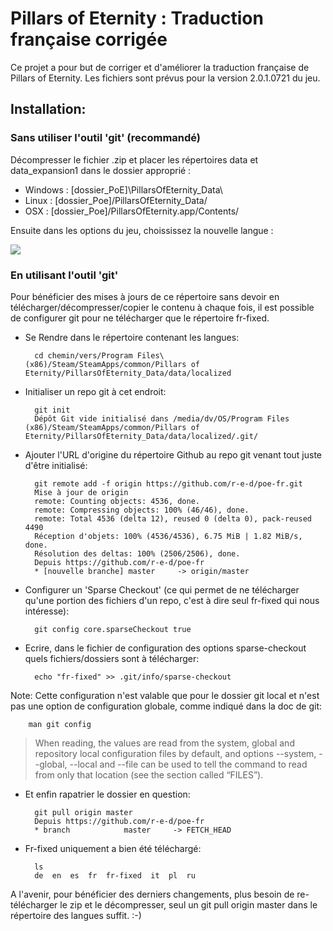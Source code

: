 # Pillars of Eternity : Traduction française corrigée

Ce projet a pour but de corriger et d'améliorer la traduction française de Pillars of Eternity. Les fichiers sont prévus pour la version 2.0.1.0721 du jeu.

## Installation:

### Sans utiliser l'outil 'git' (recommandé)
Décompresser le fichier .zip et placer les répertoires data et data_expansion1 dans le dossier approprié :

 * Windows : [dossier_PoE]\PillarsOfEternity_Data\
 * Linux : [dossier_Poe]/PillarsOfEternity_Data/
 * OSX : [dossier_Poe]/PillarsOfEternity.app/Contents/

Ensuite dans les options du jeu, choississez la nouvelle langue :

<a href='http://pix.toile-libre.org/?img=1428774262.jpg'><img src='http://pix.toile-libre.org/upload/img/1428774262.jpg' /></a>

### En utilisant l'outil 'git'

Pour bénéficier des mises à jours de ce répertoire sans devoir en télécharger/décompresser/copier le contenu à chaque fois, il est possible de configurer git pour ne télécharger que le répertoire fr-fixed.

* Se Rendre dans le répertoire contenant les langues:

        cd chemin/vers/Program Files\ (x86)/Steam/SteamApps/common/Pillars of Eternity/PillarsOfEternity_Data/data/localized

* Initialiser un repo git à cet endroit:

        git init
        Dépôt Git vide initialisé dans /media/dv/OS/Program Files (x86)/Steam/SteamApps/common/Pillars of Eternity/PillarsOfEternity_Data/data/localized/.git/

* Ajouter l'URL d'origine du répertoire Github au repo git venant tout juste d'être initialisé:

        git remote add -f origin https://github.com/r-e-d/poe-fr.git
        Mise à jour de origin
        remote: Counting objects: 4536, done.
        remote: Compressing objects: 100% (46/46), done.
        remote: Total 4536 (delta 12), reused 0 (delta 0), pack-reused 4490
        Réception d'objets: 100% (4536/4536), 6.75 MiB | 1.82 MiB/s, done.
        Résolution des deltas: 100% (2506/2506), done.
        Depuis https://github.com/r-e-d/poe-fr
        * [nouvelle branche] master     -> origin/master

* Configurer un 'Sparse Checkout' (ce qui permet de ne télécharger qu'une portion des fichiers d'un repo, c'est à dire seul fr-fixed qui nous intéresse):

        git config core.sparseCheckout true

* Ecrire, dans le fichier de configuration des options sparse-checkout quels fichiers/dossiers sont à télécharger:

        echo "fr-fixed" >> .git/info/sparse-checkout

Note: Cette configuration n'est valable que pour le dossier git local et n'est pas une option de configuration globale, comme indiqué dans la doc de git:

        man git config

> When reading, the values are read from the system, global and repository local configuration files by default, and options --system, --global, --local and --file <filename> can be used to tell the command to read from only that location (see the section called “FILES”).

* Et enfin rapatrier le dossier en question:

        git pull origin master
        Depuis https://github.com/r-e-d/poe-fr
        * branch            master     -> FETCH_HEAD

* Fr-fixed uniquement a bien été téléchargé:

        ls
        de  en  es  fr  fr-fixed  it  pl  ru

A l'avenir, pour bénéficier des derniers changements, plus besoin de re-télécharger le zip et le décompresser, seul un git pull origin master dans le répertoire des langues suffit. :-)
